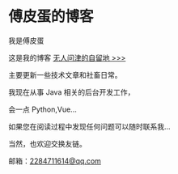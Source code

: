# 傅皮蛋的博客

我是傅皮蛋

这是我的博客 [无人问津的自留地 >>>](https://blog.fpdan.cn/)

主要更新一些技术文章和社畜日常。



我现在从事 Java 相关的后台开发工作，

会一点 Python,Vue...

如果您在阅读过程中发现任何问题可以随时联系我...

当然，也欢迎交换友链。



邮箱：2284711614@qq.com

